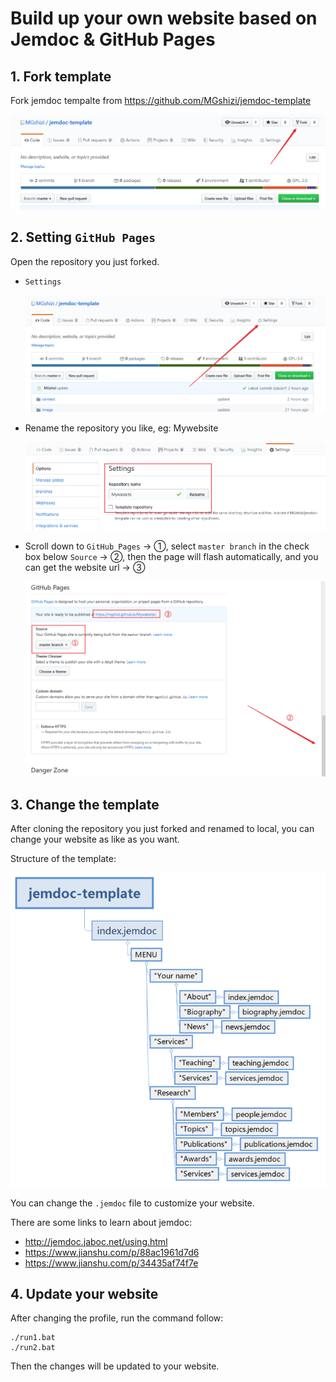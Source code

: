 

# Build up your own website based on Jemdoc & GitHub Pages



## 1. Fork template

Fork jemdoc tempalte from https://github.com/MGshizi/jemdoc-template

![image-20200323150759566](./image/image-20200323150759566.png)

## 2. Setting `GitHub Pages`

Open the repository you just forked.

- `Settings`  

  ![image-20200323145950184](./image/image-20200323145950184.png)

- Rename the repository you like, eg: Mywebsite

  ![image-20200323150318269](./image/image-20200323150318269.png)

- Scroll down to `GitHub Pages` -> ①, select `master branch` in the check box below `Source` -> ②, then the page will flash automatically, and you can get the website url -> ③

  ![image-20200323150526799](./image/image-20200323150526799.png)

## 3. Change the template

After cloning the repository you just forked and renamed to local, you can change your website as like as you want.

Structure of the template:

![image-20200323155328672](./image/image-20200323155328672.png)

You can change the `.jemdoc` file to customize your website. 

There are some links to learn about jemdoc:

- http://jemdoc.jaboc.net/using.html
- https://www.jianshu.com/p/88ac1961d7d6
- https://www.jianshu.com/p/34435af74f7e

## 4. Update your website

After changing the profile, run the command follow:

```shell
./run1.bat
./run2.bat
```

Then the changes will be updated to your website.

